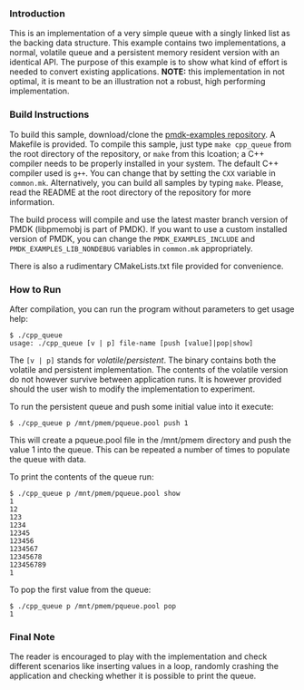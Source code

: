 ### Introduction

This is an implementation of a very simple queue with a singly linked list as
the backing data structure. This example contains two implementations,
a normal, volatile queue and a persistent memory resident version with an
identical API. The purpose of this example is to show what kind of effort is
needed to convert existing applications. **NOTE:** this implementation in not
optimal, it is meant to be an illustration not a robust, high performing
implementation. 

### Build Instructions

To build this sample, download/clone the [pmdk-examples
repository](https://github.com/pmem/pmdk-examples).  A Makefile is provided. To
compile this sample, just type `make cpp_queue` from the root directory of the
repository, or `make` from this lcoation; a C++ compiler needs to be properly
installed in your system. The default C++ compiler used is `g++`. You can
change that by setting the `CXX` variable in `common.mk`. Alternatively, you
can build all samples by typing `make`. Please, read the README at the root
directory of the repository for more information.

The build process will compile and use the latest master branch version of PMDK
(libpmemobj is part of PMDK). If you want to use a custom installed version of
PMDK, you can change the `PMDK_EXAMPLES_INCLUDE` and
`PMDK_EXAMPLES_LIB_NONDEBUG` variables in `common.mk` appropriately.

There is also a rudimentary CMakeLists.txt file provided for convenience.

### How to Run

After compilation, you can run the program without parameters to get usage help:

```
$ ./cpp_queue
usage: ./cpp_queue [v | p] file-name [push [value]|pop|show]
```

The `[v | p]` stands for *volatile*/*persistent*. The binary contains both the
volatile and persistent implementation. The contents of the volatile version
do not however survive between application runs. It is however provided should
the user wish to modify the implementation to experiment.

To run the persistent queue and push some initial value into it execute:

```
$ ./cpp_queue p /mnt/pmem/pqueue.pool push 1
```

This will create a pqueue.pool file in the /mnt/pmem directory and push the value
1 into the queue. This can be repeated a number of times to populate the queue with
data.

To print the contents of the queue run:

```
$ ./cpp_queue p /mnt/pmem/pqueue.pool show
1
12
123
1234
12345
123456
1234567
12345678
123456789
1
```

To pop the first value from the queue:

```
$ ./cpp_queue p /mnt/pmem/pqueue.pool pop
1
```

### Final Note

The reader is encouraged to play with the implementation and check different scenarios
like inserting values in a loop, randomly crashing the application and checking whether
it is possible to print the queue.
